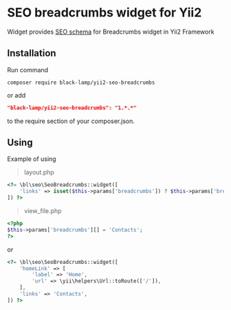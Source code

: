 SEO breadcrumbs widget for Yii2
===============================
Widget provides [SEO schema](http://schema.org/BreadcrumbList) for Breadcrumbs widget in Yii2 Framework

Installation
------------
Run command
```
composer require black-lamp/yii2-seo-breadcrumbs
```
or add
```json
"black-lamp/yii2-seo-breadcrumbs": "1.*.*"
```
to the require section of your composer.json.

Using
-----
Example of using

> layout.php
```php
<?= \bl\seo\SeoBreadcrumbs::widget([
    'links' => isset($this->params['breadcrumbs']) ? $this->params['breadcrumbs'] : [],
]) ?>
```

> view_file.php
```php
<?php
$this->params['breadcrumbs'][] = 'Contacts';
?>
```

or

```php
<?= \bl\seo\SeoBreadcrumbs::widget([
    'homeLink' => [
        'label' => 'Home',
        'url' => \yii\helpers\Url::toRoute(['/']),
    ],
    'links' => 'Contacts',
]) ?>
```